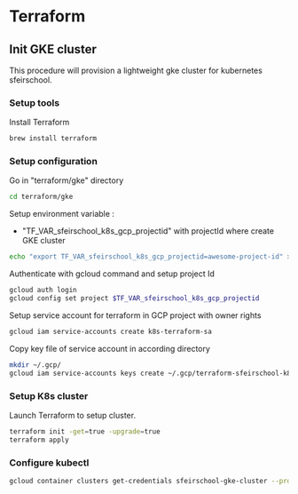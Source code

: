 # Terraform

## Init GKE cluster 

This procedure will provision a lightweight gke cluster for kubernetes sfeirschool.

### Setup tools
 
Install Terraform

```bash
brew install terraform
```

### Setup configuration

Go in "terraform/gke" directory

```bash
cd terraform/gke
```

Setup environment variable : 
* "TF_VAR_sfeirschool_k8s_gcp_projectid" with projectId where create GKE cluster

```bash
echo "export TF_VAR_sfeirschool_k8s_gcp_projectid=awesome-project-id" >> ~/.zshrc
```

Authenticate with gcloud command and setup project Id

```bash
gcloud auth login
gcloud config set project $TF_VAR_sfeirschool_k8s_gcp_projectid
```

Setup service account for terraform in GCP project with owner rights

```bash
gcloud iam service-accounts create k8s-terraform-sa
```

Copy key file of service account in according directory

```bash
mkdir ~/.gcp/
gcloud iam service-accounts keys create ~/.gcp/terraform-sfeirschool-k8s.json --iam-account=k8s-terraform-sa@${TF_VAR_sfeirschool_k8s_gcp_projectid}.iam.gserviceaccount.com
```

### Setup K8s cluster

Launch Terraform to setup cluster.

```bash
terraform init -get=true -upgrade=true
terraform apply
```

### Configure kubectl 

```bash
gcloud container clusters get-credentials sfeirschool-gke-cluster --project $TF_VAR_sfeirschool_k8s_gcp_projectid  --zone=europe-west3-a
```